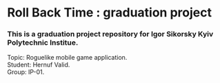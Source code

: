 # Roll Back Time : graduation project

### This is a graduation project repository for Igor Sikorsky Kyiv Polytechnic Institue.

Topic: Roguelike mobile game application.  
Student: Hernuf Valid.   
Group: IP-01.  
